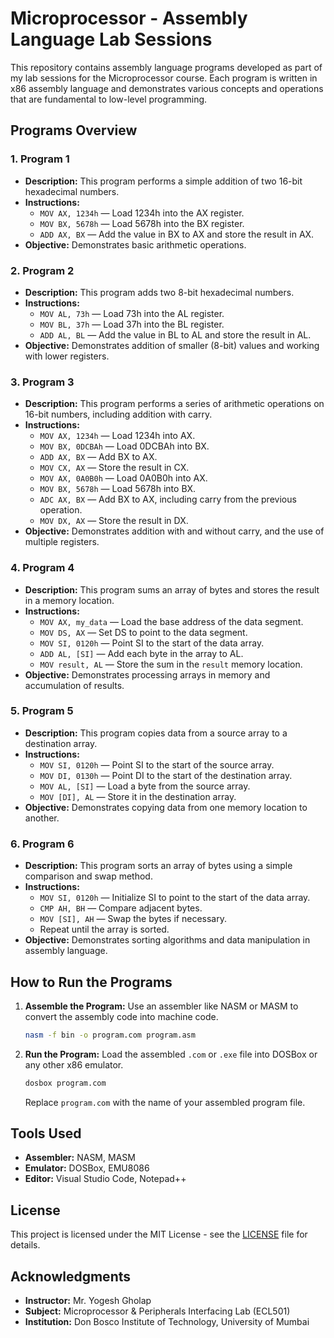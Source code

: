 # Microprocessor - Assembly Language Lab Sessions

This repository contains assembly language programs developed as part of my lab sessions for the Microprocessor course. Each program is written in x86 assembly language and demonstrates various concepts and operations that are fundamental to low-level programming.

## Programs Overview

### 1. **Program 1**
   - **Description:** This program performs a simple addition of two 16-bit hexadecimal numbers.
   - **Instructions:**
     - `MOV AX, 1234h` — Load 1234h into the AX register.
     - `MOV BX, 5678h` — Load 5678h into the BX register.
     - `ADD AX, BX` — Add the value in BX to AX and store the result in AX.
   - **Objective:** Demonstrates basic arithmetic operations.

### 2. **Program 2**
   - **Description:** This program adds two 8-bit hexadecimal numbers.
   - **Instructions:**
     - `MOV AL, 73h` — Load 73h into the AL register.
     - `MOV BL, 37h` — Load 37h into the BL register.
     - `ADD AL, BL` — Add the value in BL to AL and store the result in AL.
   - **Objective:** Demonstrates addition of smaller (8-bit) values and working with lower registers.

### 3. **Program 3**
   - **Description:** This program performs a series of arithmetic operations on 16-bit numbers, including addition with carry.
   - **Instructions:**
     - `MOV AX, 1234h` — Load 1234h into AX.
     - `MOV BX, 0DCBAh` — Load 0DCBAh into BX.
     - `ADD AX, BX` — Add BX to AX.
     - `MOV CX, AX` — Store the result in CX.
     - `MOV AX, 0A0B0h` — Load 0A0B0h into AX.
     - `MOV BX, 5678h` — Load 5678h into BX.
     - `ADC AX, BX` — Add BX to AX, including carry from the previous operation.
     - `MOV DX, AX` — Store the result in DX.
   - **Objective:** Demonstrates addition with and without carry, and the use of multiple registers.

### 4. **Program 4**
   - **Description:** This program sums an array of bytes and stores the result in a memory location.
   - **Instructions:**
     - `MOV AX, my_data` — Load the base address of the data segment.
     - `MOV DS, AX` — Set DS to point to the data segment.
     - `MOV SI, 0120h` — Point SI to the start of the data array.
     - `ADD AL, [SI]` — Add each byte in the array to AL.
     - `MOV result, AL` — Store the sum in the `result` memory location.
   - **Objective:** Demonstrates processing arrays in memory and accumulation of results.

### 5. **Program 5**
   - **Description:** This program copies data from a source array to a destination array.
   - **Instructions:**
     - `MOV SI, 0120h` — Point SI to the start of the source array.
     - `MOV DI, 0130h` — Point DI to the start of the destination array.
     - `MOV AL, [SI]` — Load a byte from the source array.
     - `MOV [DI], AL` — Store it in the destination array.
   - **Objective:** Demonstrates copying data from one memory location to another.

### 6. **Program 6**
   - **Description:** This program sorts an array of bytes using a simple comparison and swap method.
   - **Instructions:**
     - `MOV SI, 0120h` — Initialize SI to point to the start of the data array.
     - `CMP AH, BH` — Compare adjacent bytes.
     - `MOV [SI], AH` — Swap the bytes if necessary.
     - Repeat until the array is sorted.
   - **Objective:** Demonstrates sorting algorithms and data manipulation in assembly language.

## How to Run the Programs

1. **Assemble the Program:**
   Use an assembler like NASM or MASM to convert the assembly code into machine code.
   ```bash
   nasm -f bin -o program.com program.asm
    ```

2. **Run the Program:** Load the assembled `.com` or `.exe` file into DOSBox or any other x86 emulator.

    ```bash
    dosbox program.com
    ```

    Replace `program.com` with the name of your assembled program file.

## Tools Used

- **Assembler:** NASM, MASM
- **Emulator:** DOSBox, EMU8086
- **Editor:** Visual Studio Code, Notepad++

## License

This project is licensed under the MIT License - see the [LICENSE](LICENSE) file for details.

## Acknowledgments

- **Instructor:** Mr. Yogesh Gholap
- **Subject:** Microprocessor & Peripherals Interfacing Lab (ECL501)
- **Institution:** Don Bosco Institute of Technology, University of Mumbai

